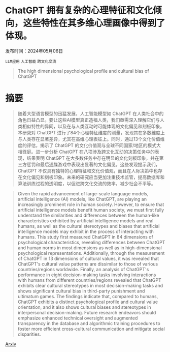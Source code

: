 # ChatGPT 拥有复杂的心理特征和文化倾向，这些特性在其多维心理画像中得到了体现。

发布时间：2024年05月06日

`LLM应用` `人工智能` `跨文化交流`

> The high dimensional psychological profile and cultural bias of ChatGPT

# 摘要

> 随着大型语言模型的迅猛发展，人工智能模型如 ChatGPT 在人类社会中的角色日益凸显。要让这些AI模型真正造福人类，我们亟需深入理解它们与人类相似特性的异同，以及在与人类互动时可能体现的文化偏见和刻板印象。本研究对 ChatGPT 进行了84个心理特征维度的测量，发现其在多数维度上与人类存在显著差异，尤其在高维心理表征上。同时，通过13个文化价值维度的评估，揭示了 ChatGPT 的文化价值观与全球不同国家/地区的模式大相径庭。进一步分析 ChatGPT 在八项涉及跨文化互动的决策任务中的表现，结果表明 ChatGPT 在大多数任务中存在明显的文化刻板印象，并在第三方惩罚和最后通牒游戏中表现出显著的文化偏见。这些发现提示我们，ChatGPT 不仅具有独特的心理特征和文化价值观，而且在人际决策中也存在文化偏见和刻板印象。未来的研究应当更加注重技术监管，提高数据库和算法训练过程的透明度，以促进跨文化交流的效率，减少社会不平等。

> Given the rapid advancement of large-scale language models, artificial intelligence (AI) models, like ChatGPT, are playing an increasingly prominent role in human society. However, to ensure that artificial intelligence models benefit human society, we must first fully understand the similarities and differences between the human-like characteristics exhibited by artificial intelligence models and real humans, as well as the cultural stereotypes and biases that artificial intelligence models may exhibit in the process of interacting with humans. This study first measured ChatGPT in 84 dimensions of psychological characteristics, revealing differences between ChatGPT and human norms in most dimensions as well as in high-dimensional psychological representations. Additionally, through the measurement of ChatGPT in 13 dimensions of cultural values, it was revealed that ChatGPT's cultural value patterns are dissimilar to those of various countries/regions worldwide. Finally, an analysis of ChatGPT's performance in eight decision-making tasks involving interactions with humans from different countries/regions revealed that ChatGPT exhibits clear cultural stereotypes in most decision-making tasks and shows significant cultural bias in third-party punishment and ultimatum games. The findings indicate that, compared to humans, ChatGPT exhibits a distinct psychological profile and cultural value orientation, and it also shows cultural biases and stereotypes in interpersonal decision-making. Future research endeavors should emphasize enhanced technical oversight and augmented transparency in the database and algorithmic training procedures to foster more efficient cross-cultural communication and mitigate social disparities.

[Arxiv](https://arxiv.org/abs/2405.03387)